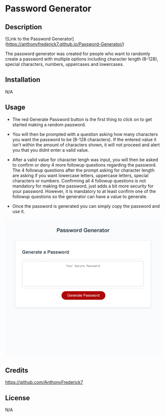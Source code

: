 # Password Generator

## Description

![Link to the Password Generator] (https://anthonyfrederick7.github.io/Password-Generator/)

The password generator was created for people who want to randomly create a password with multiple options including character length (8-128), special characters, numbers, uppercases and lowercases.

## Installation

N/A

## Usage

  - The red Generate Password button is the first thing to click on to get started making a random password.

  - You will then be prompted with a question asking how many characters you want the password to be (8-128 characters). If the entered value it isn't within the amount of characters shown, it will not proceed and alert you that you didnt enter a valid value.

  - After a valid value for character lengh was input, you will then be asked to confirm or deny 4 more followup questions regarding the password. The 4 followup questions after the prompt asking for character length are asking if you want lowercase letters, uppercase letters, special characters or numbers. Confirming all 4 followup questions is not mandatory for making the password, just adds a bit more security for your password. However, it is mandatory to at least confirm one of the followup questions so the generator can have a value to generate. 

  - Once the password is generated you can simply copy the password and use it. 

![Image of website](/Develop/Password_Generator.png)

## Credits

https://github.com/AnthonyFrederick7

## License

N/A
